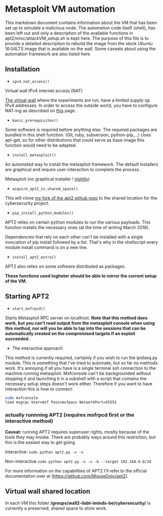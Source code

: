 # Metasploit VM automation

This markdown document contains information about the VM that has been set up to simulate a malicious node.
The automation code itself (shell), has been left out and only a description of the available functions in apt2/misc/attackVM_setup.sh is kept here.
The purpose of this file is to provide a detailed description to rebuild the image from the stock Ubuntu 16.04LTS image that is available on the wall.
Some caveats about using the automation framework are also listed here.

## Installation

* `ipv4_nat_access()`

Virtual wall IPv4 internet access (NAT)

[The virtual wall](https://www.ugent.be/ea/idlab/en/research/research-infrastructure/virtual-wall.htm) where the experiments are run, have a limited supply op IPv4 addresses.
In order to access the outside world, you have to configure NAT-ing as described on [this](http://doc.ilabt.iminds.be/ilabt-documentation/tipsandtricks.html) page.

* `basic_prerequisites()`

Some software is required before anything else. The required packages are bundled in this shell function. (Git, ruby, subversion, python-pip,...)
Uses apt-get, so for other distributions that could serve as base image this function would need to be adapted.

* `install_metasploit()`

An automated way to install the metasploit framework. The default installers are graphical and require user-interaction to complete the process.

Metasploit (no graphical installer ! [nightly](https://github.com/rapid7/metasploit-framework/wiki/Nightly-Installers))

* `acquire_apt2_in_shared_space()`

This will clone [my fork of the apt2 github repo](https://github.com/Str-Gen/apt2.git) to the shared location for the cybersecurity project.

* `pip_install_python_modules()`

APT2 relies on certain python modules to run the various payloads. This function installs the necessary ones (at the time of writing March 2018).

Dependencies that rely on each other can't be installed with a single invocation of pip install followed by a list. That's why in the shellscript every module install command is on a new line.

* `install_apt2_extra()`

APT2 also relies on some software distributed as packages.

__These functions used togheter should be able to mirror the current setup of the VM.__

## Starting APT2

* `start_msfrpcd()`

Starts Metasploit RPC server on localhost. 
__Note that this method does work, but you can't read output from the metasploit console when using this method, nor will you be able to tap into the sessions that can be automatically created on the compromised targets if an exploit succeeded.__

* The interactive approach

This method is currently required, certainly if you wish to run the ipidseq.py module. This is something that I've tried to automate, but so far no methods work. It's annoying if all you have is a single terminal ssh connection to the machine running metasploit. Msfconsole can't be backgrounded without stopping it and launching it in a subshell with a script that contains the necessary setup steps doesn't work either.
Therefore if you want to have interaction this is how to connect:

```bash
sudo msfconsole
load msgrpc User=msf Pass=msfpass NetworkPort=55552
```

### actually runnning APT2 (requires msfrpcd first or the interactive method)

__Caveat:__ running APT2 requires superuser rights, mostly because of the tools they may invoke. There are probably ways around this restriction, but this is the easiest way to get going.

Interactive: `sudo python apt2.py -v -v`

Non-interactive `sudo python apt2.py -v -v -b --target 192.168.0.0/24`

For more information on the capabilities of APT2 I'll refer to the official documentation over at [https://github.com/MooseDojo/apt2].

## Virtual wall shared location

In each VM this folder __/groups/wall2-ilabt-iminds-be/cybersecurity/__ is currently a preserved, shared space to store work.